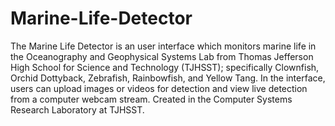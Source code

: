# Marine-Life-Detector
The Marine Life Detector is an user interface which monitors marine life in the Oceanography and Geophysical Systems Lab from Thomas Jefferson High School for Science and Technology (TJHSST); specifically Clownfish, Orchid Dottyback, Zebrafish, Rainbowfish, and Yellow Tang. In the interface, users can upload images or videos for detection and view live detection from a computer webcam stream. Created in the Computer Systems Research Laboratory at TJHSST.
